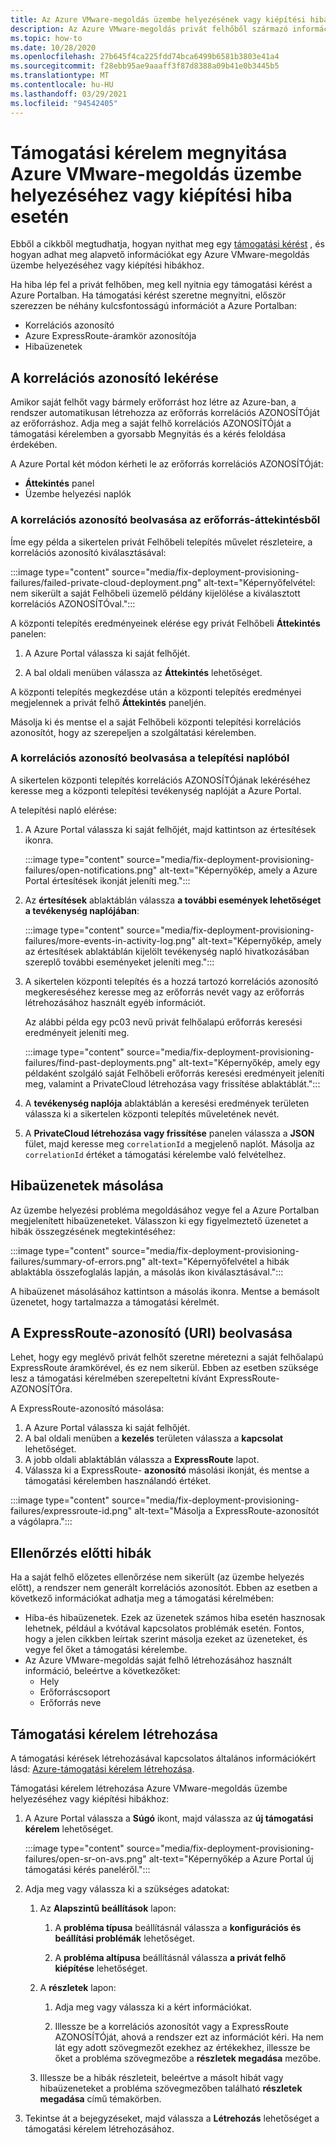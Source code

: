 ```yaml
---
title: Az Azure VMware-megoldás üzembe helyezésének vagy kiépítési hibájának támogatása
description: Az Azure VMware-megoldás privát felhőből származó információk beszerzése egy Azure VMware-megoldás üzembe helyezésére vagy kiépítési hibára vonatkozó szolgáltatási kérelem benyújtásához.
ms.topic: how-to
ms.date: 10/28/2020
ms.openlocfilehash: 27b645f4ca225fdd74bca6499b6581b3803e41a4
ms.sourcegitcommit: f28ebb95ae9aaaff3f87d8388a09b41e0b3445b5
ms.translationtype: MT
ms.contentlocale: hu-HU
ms.lasthandoff: 03/29/2021
ms.locfileid: "94542405"
---
```

# <a name="open-a-support-request-for-an-azure-vmware-solution-deployment-or-provisioning-failure"></a>Támogatási kérelem megnyitása Azure VMware-megoldás üzembe helyezéséhez vagy kiépítési hiba esetén

Ebből a cikkből megtudhatja, hogyan nyithat meg egy [támogatási kérést](https://rc.portal.azure.com/#create/Microsoft.Support) , és hogyan adhat meg alapvető információkat egy Azure VMware-megoldás üzembe helyezéséhez vagy kiépítési hibákhoz. 

Ha hiba lép fel a privát felhőben, meg kell nyitnia egy támogatási kérést a Azure Portalban. Ha támogatási kérést szeretne megnyitni, először szerezzen be néhány kulcsfontosságú információt a Azure Portalban:

- Korrelációs azonosító
- Azure ExpressRoute-áramkör azonosítója
- Hibaüzenetek

## <a name="get-the-correlation-id"></a>A korrelációs azonosító lekérése
 
Amikor saját felhőt vagy bármely erőforrást hoz létre az Azure-ban, a rendszer automatikusan létrehozza az erőforrás korrelációs AZONOSÍTÓját az erőforráshoz. Adja meg a saját felhő korrelációs AZONOSÍTÓját a támogatási kérelemben a gyorsabb Megnyitás és a kérés feloldása érdekében.

A Azure Portal két módon kérheti le az erőforrás korrelációs AZONOSÍTÓját:

* **Áttekintés** panel
* Üzembe helyezési naplók
 
 ### <a name="get-the-correlation-id-from-the-resource-overview"></a>A korrelációs azonosító beolvasása az erőforrás-áttekintésből

Íme egy példa a sikertelen privát Felhőbeli telepítés művelet részleteire, a korrelációs azonosító kiválasztásával:

:::image type="content" source="media/fix-deployment-provisioning-failures/failed-private-cloud-deployment.png" alt-text="Képernyőfelvétel: nem sikerült a saját Felhőbeli üzemelő példány kijelölése a kiválasztott korrelációs AZONOSÍTÓval.":::

A központi telepítés eredményeinek elérése egy privát Felhőbeli **Áttekintés** panelen:

1. A Azure Portal válassza ki saját felhőjét.

1. A bal oldali menüben válassza az **Áttekintés** lehetőséget.

A központi telepítés megkezdése után a központi telepítés eredményei megjelennek a privát felhő **Áttekintés** paneljén.

Másolja ki és mentse el a saját Felhőbeli központi telepítési korrelációs azonosítót, hogy az szerepeljen a szolgáltatási kérelemben.

### <a name="get-the-correlation-id-from-the-deployment-log"></a>A korrelációs azonosító beolvasása a telepítési naplóból

A sikertelen központi telepítés korrelációs AZONOSÍTÓjának lekéréséhez keresse meg a központi telepítési tevékenység naplóját a Azure Portal.

A telepítési napló elérése:

1. A Azure Portal válassza ki saját felhőjét, majd kattintson az értesítések ikonra.

   :::image type="content" source="media/fix-deployment-provisioning-failures/open-notifications.png" alt-text="Képernyőkép, amely a Azure Portal értesítések ikonját jeleníti meg.":::

1. Az **értesítések** ablaktáblán válassza **a további események lehetőséget a tevékenység naplójában**:

    :::image type="content" source="media/fix-deployment-provisioning-failures/more-events-in-activity-log.png" alt-text="Képernyőkép, amely az értesítések ablaktáblán kijelölt tevékenység napló hivatkozásában szereplő további eseményeket jeleníti meg.":::

1. A sikertelen központi telepítés és a hozzá tartozó korrelációs azonosító megkereséséhez keresse meg az erőforrás nevét vagy az erőforrás létrehozásához használt egyéb információt. 

    Az alábbi példa egy pc03 nevű privát felhőalapú erőforrás keresési eredményeit jeleníti meg.
 
    :::image type="content" source="media/fix-deployment-provisioning-failures/find-past-deployments.png" alt-text="Képernyőkép, amely egy példaként szolgáló saját Felhőbeli erőforrás keresési eredményeit jeleníti meg, valamint a PrivateCloud létrehozása vagy frissítése ablaktáblát.":::
 
1. A **tevékenység naplója** ablaktáblán a keresési eredmények területen válassza ki a sikertelen központi telepítés műveletének nevét.

1. A **PrivateCloud létrehozása vagy frissítése** panelen válassza a **JSON** fület, majd keresse meg `correlationId` a megjelenő naplót. Másolja az `correlationId` értéket a támogatási kérelembe való felvételhez. 
 
## <a name="copy-error-messages"></a>Hibaüzenetek másolása

Az üzembe helyezési probléma megoldásához vegye fel a Azure Portalban megjelenített hibaüzeneteket. Válasszon ki egy figyelmeztető üzenetet a hibák összegzésének megtekintéséhez:
 
:::image type="content" source="media/fix-deployment-provisioning-failures/summary-of-errors.png" alt-text="Képernyőfelvétel a hibák ablaktábla összefoglalás lapján, a másolás ikon kiválasztásával.":::

A hibaüzenet másolásához kattintson a másolás ikonra. Mentse a bemásolt üzenetet, hogy tartalmazza a támogatási kérelmét.
 
## <a name="get-the-expressroute-id-uri"></a>A ExpressRoute-azonosító (URI) beolvasása
 
Lehet, hogy egy meglévő privát felhőt szeretne méretezni a saját felhőalapú ExpressRoute áramkörével, és ez nem sikerül. Ebben az esetben szüksége lesz a támogatási kérelmében szerepeltetni kívánt ExpressRoute-AZONOSÍTÓra.

A ExpressRoute-azonosító másolása:

1. A Azure Portal válassza ki saját felhőjét.
1. A bal oldali menüben a **kezelés** területen válassza a **kapcsolat** lehetőséget. 
1. A jobb oldali ablaktáblán válassza a **ExpressRoute** lapot.
1. Válassza ki a ExpressRoute- **azonosító** másolási ikonját, és mentse a támogatási kérelemben használandó értéket.
 
:::image type="content" source="media/fix-deployment-provisioning-failures/expressroute-id.png" alt-text="Másolja a ExpressRoute-azonosítót a vágólapra."::: 
 
## <a name="pre-validation-failures"></a>Ellenőrzés előtti hibák

Ha a saját felhő előzetes ellenőrzése nem sikerült (az üzembe helyezés előtt), a rendszer nem generált korrelációs azonosítót. Ebben az esetben a következő információkat adhatja meg a támogatási kérelmében:

- Hiba-és hibaüzenetek. Ezek az üzenetek számos hiba esetén hasznosak lehetnek, például a kvótával kapcsolatos problémák esetén. Fontos, hogy a jelen cikkben leírtak szerint másolja ezeket az üzeneteket, és vegye fel őket a támogatási kérelembe.
- Az Azure VMware-megoldás saját felhő létrehozásához használt információ, beleértve a következőket:
  - Hely
  - Erőforráscsoport
  - Erőforrás neve

## <a name="create-your-support-request"></a>Támogatási kérelem létrehozása

A támogatási kérések létrehozásával kapcsolatos általános információkért lásd: [Azure-támogatási kérelem létrehozása](../azure-portal/supportability/how-to-create-azure-support-request.md). 

Támogatási kérelem létrehozása Azure VMware-megoldás üzembe helyezéséhez vagy kiépítési hibákhoz:

1. A Azure Portal válassza a **Súgó** ikont, majd válassza az **új támogatási kérelem** lehetőséget.

    :::image type="content" source="media/fix-deployment-provisioning-failures/open-sr-on-avs.png" alt-text="Képernyőkép a Azure Portal új támogatási kérés paneléről.":::

1. Adja meg vagy válassza ki a szükséges adatokat:

   1. Az **Alapszintű beállítások** lapon:

      1. A **probléma típusa** beállításnál válassza a **konfigurációs és beállítási problémák** lehetőséget.

      1. A **probléma altípusa** beállításnál válassza **a privát felhő kiépítése** lehetőséget.

   1. A **részletek** lapon:

      1. Adja meg vagy válassza ki a kért információkat.

      1. Illessze be a korrelációs azonosítót vagy a ExpressRoute AZONOSÍTÓját, ahová a rendszer ezt az információt kéri. Ha nem lát egy adott szövegmezőt ezekhez az értékekhez, illessze be őket a probléma szövegmezőbe a **részletek megadása** mezőbe.

    1. Illessze be a hibák részleteit, beleértve a másolt hibát vagy hibaüzeneteket a probléma szövegmezőben található **részletek megadása** című témakörben.

1. Tekintse át a bejegyzéseket, majd válassza a **Létrehozás** lehetőséget a támogatási kérelem létrehozásához.
